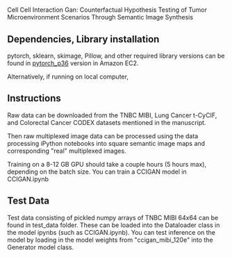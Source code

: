 #
Cell Cell Interaction Gan: Counterfactual Hypothesis Testing of Tumor Microenvironment Scenarios Through Semantic Image Synthesis

## Dependencies, Library installation

pytorch, sklearn, skimage, Pillow, and other required library versions can be found in [pytorch_p36](https://docs.aws.amazon.com/dlami/latest/devguide/tutorial-pytorch.html) version in Amazon EC2.

Alternatively, if running on local computer, 


## Instructions

Raw data can be downloaded from the TNBC MIBI, Lung Cancer t-CyCIF, and Colorectal Cancer CODEX datasets mentioned in the manuscript.

Then raw multiplexed image data can be processed using the data processing iPython notebooks into square semantic image maps and corresponding "real" multiplexed images.

Training on a 8-12 GB GPU should take a couple hours (5 hours max), depending on the batch size. You can train a CCIGAN model in CCIGAN.ipynb

## Test Data

Test data consisting of pickled numpy arrays of TNBC MIBI 64x64 can be found in test_data folder. These can be loaded into the Dataloader class in the model ipynbs (such as CCIGAN.ipynb). You can test inference on the model by loading in the model weights from "ccigan_mibi_120e" into the Generator model class.
